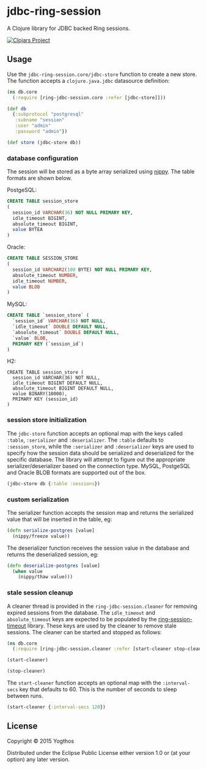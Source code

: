 # jdbc-ring-session

A Clojure library for JDBC backed Ring sessions.

[![Clojars Project](http://clojars.org/jdbc-ring-session/latest-version.svg)](http://clojars.org/jdbc-ring-session)

## Usage

Use the `jdbc-ring-session.core/jdbc-store` function to create a new store. The function accepts
a `clojure.java.jdbc` datasource definition:

```clojure
(ns db.core
  (:require [ring-jdbc-session.core :refer [jdbc-store]]))

(def db
  {:subprotocol "postgresql"
   :subname "session"
   :user "admin"
   :password "admin"})

(def store (jdbc-store db))
```

### database configuration

The session will be stored as a byte array serialized using [nippy](https://github.com/ptaoussanis/nippy). The table formats are shown below.


PostgeSQL:

```sql
CREATE TABLE session_store
(
  session_id VARCHAR(36) NOT NULL PRIMARY KEY,
  idle_timeout BIGINT,
  absolute_timeout BIGINT,
  value BYTEA
)
```

Oracle:

```sql
CREATE TABLE SESSION_STORE
(
  session_id VARCHAR2(100 BYTE) NOT NULL PRIMARY KEY,
  absolute_timeout NUMBER,
  idle_timeout NUMBER,
  value BLOB
)
```

MySQL:

```sql
CREATE TABLE `session_store` (
  `session_id` VARCHAR(36) NOT NULL,
  `idle_timeout` DOUBLE DEFAULT NULL,
  `absolute_timeout` DOUBLE DEFAULT NULL,
  `value` BLOB,
  PRIMARY KEY (`session_id`)
)
```

H2:

```h2
CREATE TABLE session_store (
  session_id VARCHAR(36) NOT NULL,
  idle_timeout BIGINT DEFAULT NULL,
  absolute_timeout BIGINT DEFAULT NULL,
  value BINARY(10000),
  PRIMARY KEY (session_id)
)
```


### session store initialization

The `jdbc-store` function accepts an optional map with the keys called `:table`, `:serializer` and `:deserializer`. The `:table` defaults to `:session_store`, while the `:serializer` and `:deserializer` keys are used to specify how the session data should be serialized and deserialized for the specific database. The library will attempt to figure out the appropriate serializer/deserializer based on the connection type. MySQL, PostgeSQL and Oracle BLOB formats are supported out of the box.

```clojure
(jdbc-store db {:table :sessions})
```

### custom serialization

The serializer function accepts the session map and returns the serialized value that will be inserted
in the table, eg:

```clojure
(defn serialize-postgres [value]
  (nippy/freeze value))
```

The deserializer function receives the session value in the database and returns the deserialized session, eg:

```clojure
(defn deserialize-postgres [value]
  (when value
    (nippy/thaw value)))
```


### stale session cleanup

A cleaner thread is provided in the `ring-jdbc-session.cleaner` for removing expired sessions from the database. The `idle_timeout` and `absolute_timeout` keys are expected to be populated by the [ring-session-timeout](https://github.com/ring-clojure/ring-session-timeout) library. These keys are used by the cleaner to remove stale sessions. The cleaner can be started and stopped as follows:

```clojure
(ns db.core
  (:require [ring-jdbc-session.cleaner :refer [start-cleaner stop-cleaner]))

(start-cleaner)

(stop-cleaner)
```

The `start-cleaner` function accepts an optional map with the `:interval-secs` key that defaults to 60. This is the number of seconds to sleep between runs.

```clojure
(start-cleaner {:interval-secs 120})
```



## License

Copyright © 2015 Yogthos

Distributed under the Eclipse Public License either version 1.0 or (at
your option) any later version.
